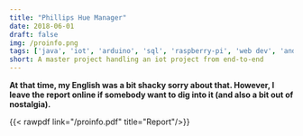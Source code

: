 ```yaml
---
title: "Phillips Hue Manager"
date: 2018-06-01
draft: false
img: /proinfo.png
tags: ['java', 'iot', 'arduino', 'sql', 'raspberry-pi', 'web dev', 'android dev', 'mqtt']
short: A master project handling an iot project from end-to-end
---
```


**At that time, my English was a bit shacky sorry about that. However, I leave the report online if somebody want to dig into it (and also a bit out of nostalgia).**

{{< rawpdf link="/proinfo.pdf" title="Report"/>}}

